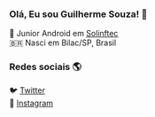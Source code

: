 ### Olá, Eu sou Guilherme Souza! 👋

🚀 Junior Android em [Solinftec](https://solinftec.com/pt-br/) <br>
🇧🇷 Nasci em Bilac/SP, Brasil <br>

### Redes sociais 🌎

🐦 [Twitter](https://twitter.com/g_souzaah) <br>
📸 [Instagram](https://instagram.com/g_souzahh) <br>
